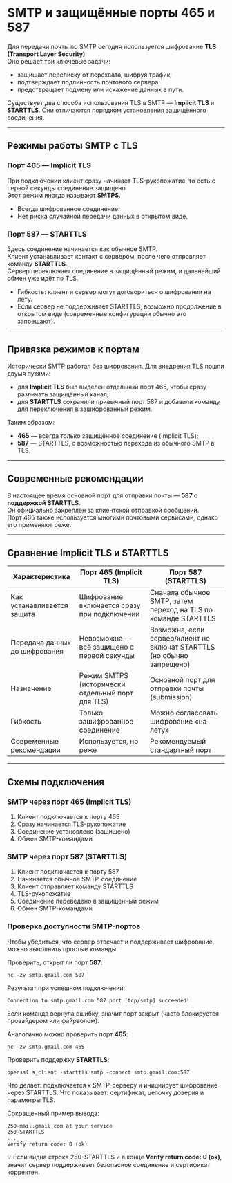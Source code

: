 # SMTP и защищённые порты 465 и 587

Для передачи почты по SMTP сегодня используется шифрование **TLS (Transport Layer Security)**.  
Оно решает три ключевые задачи:  

- защищает переписку от перехвата, шифруя трафик;  
- подтверждает подлинность почтового сервера;  
- предотвращает подмену или искажение данных в пути.  

Существует два способа использования TLS в SMTP — **Implicit TLS** и **STARTTLS**. Они отличаются порядком установления защищённого соединения.

---

## Режимы работы SMTP с TLS

### Порт 465 — Implicit TLS
При подключении клиент сразу начинает TLS-рукопожатие, то есть с первой секунды соединение защищено.  
Этот режим иногда называют **SMTPS**.  

- Всегда шифрованное соединение.  
- Нет риска случайной передачи данных в открытом виде.  

### Порт 587 — STARTTLS
Здесь соединение начинается как обычное SMTP.  
Клиент устанавливает контакт с сервером, после чего отправляет команду **STARTTLS**.  
Сервер переключает соединение в защищённый режим, и дальнейший обмен уже идёт по TLS.  

- Гибкость: клиент и сервер могут договориться о шифровании на лету.  
- Если сервер не поддерживает STARTTLS, возможно продолжение в открытом виде (современные конфигурации обычно это запрещают).  

---

## Привязка режимов к портам

Исторически SMTP работал без шифрования. Для внедрения TLS пошли двумя путями:  

- для **Implicit TLS** был выделен отдельный порт 465, чтобы сразу различать защищённый канал;  
- для **STARTTLS** сохранили привычный порт 587 и добавили команду для переключения в зашифрованный режим.  

Таким образом:  

- **465** — всегда только защищённое соединение (Implicit TLS);  
- **587** — STARTTLS, с возможностью перехода из обычного SMTP в TLS.  

---

## Современные рекомендации

В настоящее время основной порт для отправки почты — **587 с поддержкой STARTTLS**.  
Он официально закреплён за клиентской отправкой сообщений.  
Порт 465 также используется многими почтовыми сервисами, однако его применяют реже.  

---

## Сравнение Implicit TLS и STARTTLS

| Характеристика                | Порт **465** (Implicit TLS)                          | Порт **587** (STARTTLS) |
|-------------------------------|------------------------------------------------------|------------------------------------------------------------------------|
| Как устанавливается защита    | Шифрование включается сразу при подключении          | Сначала обычное SMTP, затем переход на TLS по команде STARTTLS         |
| Передача данных до шифрования | Невозможна — всё защищено с первой секунды           | Возможна, если сервер/клиент не включат STARTTLS (но обычно запрещено) |
| Назначение                    | Режим SMTPS (исторически отдельный порт для TLS)     | Основной порт для отправки почты (submission)                          |
| Гибкость                      | Только зашифрованное соединение                      | Можно согласовать шифрование «на лету»                                 |
| Современные рекомендации      | Используется, но реже                                | Рекомендуемый стандартный порт                                         |

---

## Схемы подключения

### SMTP через порт 465 (Implicit TLS)
1. Клиент подключается к порту 465  
2. Сразу начинается TLS-рукопожатие  
3. Соединение установлено (защищено)  
4. Обмен SMTP-командами  

### SMTP через порт 587 (STARTTLS)
1. Клиент подключается к порту 587  
2. Начинается обычное SMTP-соединение  
3. Клиент отправляет команду STARTTLS  
4. TLS-рукопожатие  
5. Соединение переведено в защищённый режим  
6. Обмен SMTP-командами  


### Проверка доступности SMTP-портов

Чтобы убедиться, что сервер отвечает и поддерживает шифрование, можно выполнить простые команды.

Проверить, открыт ли порт **587**:
```
nc -zv smtp.gmail.com 587
```

Результат при успешном подключении:
```
Connection to smtp.gmail.com 587 port [tcp/smtp] succeeded!
```

Если команда вернула ошибку, значит порт закрыт (часто блокируется провайдером или файрволом).

Аналогично можно проверить порт **465**:
```
nc -zv smtp.gmail.com 465
```

Проверить поддержку **STARTTLS**:
```
openssl s_client -starttls smtp -connect smtp.gmail.com:587
```

Что делает: подключается к SMTP-серверу и инициирует шифрование через STARTTLS.
Что показывает: сертификат, цепочку доверия и параметры TLS.

Сокращенный пример вывода:
```
250-mail.gmail.com at your service
250-STARTTLS
...
Verify return code: 0 (ok)
```

💡 Если видна строка 250-STARTTLS и в конце **Verify return code: 0 (ok)**, значит сервер поддерживает безопасное соединение и сертификат корректен.
